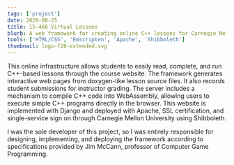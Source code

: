 ```yaml
---
tags: ['project']
date: 2020-08-25
title: 15-466 Virtual Lessons
blurb: A web framework for creating online C++ lessons for Carnegie Mellon's Computer Game Programming course.
tools: ['HTML/CSS', 'Emscripten', 'Apache', 'Shibboleth']
thumbnail: logo-f20-extended.svg
---
```

This online infrastructure allows students to easily read, complete, and run C++-based lessons through the course website. The framework generates interactive web pages from doxygen-like lesson source files. It also records student submissions for instructor grading. The server includes a mechanism to compile C++ code into WebAssembly, allowing users to execute simple C++ programs directly in the browser. This website is implemented with Django and deployed with Apache, SSL certification, and single-service sign on through Carnegie Mellon University using Shibboleth.

I was the sole developer of this project, so I was entirely responsible for designing, implementing, and deploying the framework according to specifications provided by Jim McCann, professor of Computer Game Programming.